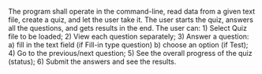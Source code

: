 The program shall operate in the command-line, read data from a given text file, create a quiz, and let the user take it. The user starts the quiz, answers all the questions, and gets results in the end.
The user can:
	1) Select Quiz file to be loaded;
	2) View each question separately;
	3) Answer a question:
		a) fill in the text field (if Fill-in type question)
		b) choose an option (if Test);
	4) Go to the previous/next question;
	5) See the overall progress of the quiz (status);
	6) Submit the answers and see the results.
